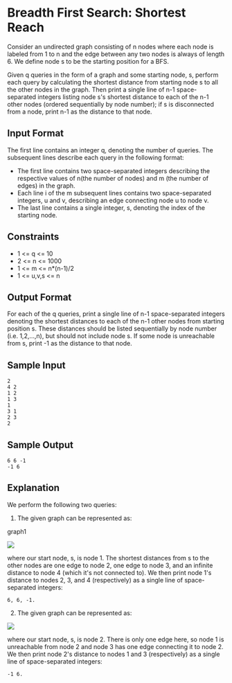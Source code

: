 # Breadth First Search: Shortest Reach

Consider an undirected graph consisting of n nodes where each node is labeled from 1 to n and the edge between any two nodes is always of length 6. We define node s to be the starting position for a BFS.

Given q queries in the form of a graph and some starting node, s, perform each query by calculating the shortest distance from starting node s to all the other nodes in the graph. Then print a single line of n-1 space-separated integers listing node s's shortest distance to each of the n-1 other nodes (ordered sequentially by node number); if s is disconnected from a node, print n-1 as the distance to that node.

## Input Format

The first line contains an integer q, denoting the number of queries. The subsequent lines describe each query in the following format:

- The first line contains two space-separated integers describing the respective values of n(the number of nodes) and m (the number of edges) in the graph.
- Each line i of the m subsequent lines contains two space-separated integers, u and v, describing an edge connecting node u to node v.
- The last line contains a single integer, s, denoting the index of the starting node.

## Constraints

- 1 <= q <= 10
- 2 <= n <= 1000
- 1 <= m <= n*(n-1)/2
- 1 <= u,v,s <= n

## Output Format

For each of the q queries, print a single line of n-1 space-separated integers denoting the shortest distances to each of the n-1 other nodes from starting position s. These distances should be listed sequentially by node number (i.e. 1,2,...,n), but should not include node s. If some node is unreachable from s, print -1 as the distance to that node.

## Sample Input

    2
    4 2
    1 2
    1 3
    1
    3 1
    2 3
    2

## Sample Output

    6 6 -1
    -1 6
    
## Explanation

We perform the following two queries:

1. The given graph can be represented as:

graph1

![](https://s3.amazonaws.com/hr-challenge-images/5580/1470939600-bcdb0816eb-BFS.png)

where our start node, s, is node 1. The shortest distances from s to the other nodes are one edge to node 2, one edge to node 3, and an infinite distance to node 4 (which it's not connected to). We then print node 1's distance to nodes 2, 3, and 4 (respectively) as a single line of space-separated integers: 

    6, 6, -1.

2. The given graph can be represented as: 

![](https://s3.amazonaws.com/hr-challenge-images/5580/1470940326-10109a7d5c-BFS2.png)

where our start node, s, is node 2. There is only one edge here, so node 1 is unreachable from node 2 and node 3 has one edge connecting it to node 2. We then print node 2's distance to nodes 1 and 3 (respectively) as a single line of space-separated integers: 

    -1 6.

